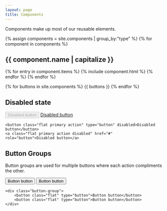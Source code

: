 ```yaml
---
layout: page
title: Components
---
```


Components make up most of our reusable elements.

{% assign components = site.components | group_by:"type" %}
{% for component in components %}
<h2 id="guide-{{ component.name }}" class="cf">{{ component.name | capitalize }}</h2>
{% for entry in component.items %}
{% include component.html %}
{% endfor %}
{% endfor %}

{% for buttons in site.components %}
  {{ buttons }}
{% endfor %}

## Disabled state

<button class="flat primary action" type="button" disabled>Disabled button</button>
<a class="flat primary action disabled" href="#" role="button">Disabled button</a>

```
<button class="flat primary action" type="button" disabled>Disabled button</button>
<a class="flat primary action disabled" href="#" role="button">Disabled button</a>
```

## Button Groups

Button groups are used for multiple buttons where each action compliments the other.

<div class="button-group">
    <button class="flat primary" type="button">Button button</button>
    <button class="flat primary action" type="button">Button button</button>
</div>

```
<div class="button-group">
    <button class="flat" type="button">Button button</button>
    <button class="flat" type="button">Button button</button>
</div>
```
